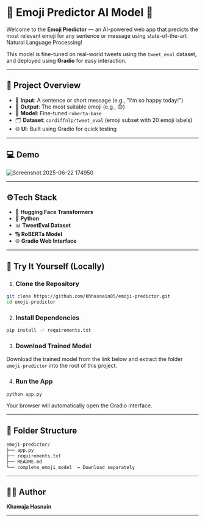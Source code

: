 # 🤖 Emoji Predictor AI Model 🎉

Welcome to the **Emoji Predictor** — an AI-powered web app that predicts the most relevant emoji for any sentence or message using state-of-the-art Natural Language Processing!

This model is fine-tuned on real-world tweets using the `tweet_eval` dataset, and deployed using **Gradio** for easy interaction.

---

## 📌 Project Overview

- 💬 **Input**: A sentence or short message (e.g., "I'm so happy today!")
- 🎯 **Output**: The most suitable emoji (e.g., 😊)
- 🧠 **Model**: Fine-tuned `roberta-base`
- 🗂️ **Dataset**: `cardiffnlp/tweet_eval` (emoji subset with 20 emoji labels)
- 🌐 **UI**: Built using Gradio for quick testing

---

## 💻 Demo

![Screenshot 2025-06-22 174950](https://github.com/user-attachments/assets/c8259a5a-8250-4605-adbf-2b9c44944f41)

---

## ⚙️Tech Stack

- 🤗  **Hugging Face Transformers**
- 🐍  **Python**
- 📊  **TweetEval Dataset**
- 🔠  **RoBERTa Model**
- 🌐  **Gradio Web Interface**

---

## 🚀 Try It Yourself (Locally)

1. ### Clone the Repository
```bash
git clone https://github.com/khhasnain05/emoji-predictor.git
cd emoji-predictor
```

2. ### Install Dependencies
```bash
pip install -r requirements.txt
```

3. ### Download Trained Model
Download the trained model from the link below and extract the folder `emoji-predictor` into the root of this project.

4. ### Run the App
```bash
python app.py
```

Your browser will automatically open the Gradio interface.

---

## 📁 Folder Structure
```bash
emoji-predictor/
├── app.py
├── requirements.txt
├── README.md
└── complete_emoji_model  ← Download separately
```

---

## 👨‍💻 Author
**Khawaja Hasnain**

---
